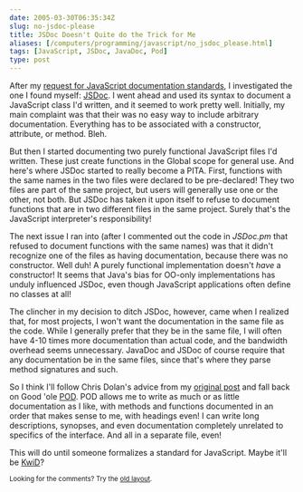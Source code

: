 ```yaml
--- 
date: 2005-03-30T06:35:34Z
slug: no-jsdoc-please
title: JSDoc Doesn't Quite do the Trick for Me
aliases: [/computers/programming/javascript/no_jsdoc_please.html]
tags: [JavaScript, JSDoc, JavaDoc, Pod]
type: post
---
```


<p>After my <a href="/computers/programming/javascript/documentation_standard.html" title="I ask, &#x201c;Is there a JavaScript Library Documentation Standard?&#x201d;">request for JavaScript documentation standards</a>, I investigated the one I found myself: <a href="http://jsdoc.sourceforge.net/" title="Learn about JSDoc (written in Perl!) on the project home page">JSDoc</a>. I went ahead and used its syntax to document a JavaScript class I'd written, and it seemed to work pretty well. Initially, my main complaint was that their was no easy way to include arbitrary documentation. Everything has to be associated with a constructor, attribute, or method. Bleh.</p>

<p>But then I started documenting two purely functional JavaScript files I'd written. These just create functions in the Global scope for general use. And here's where JSDoc started to really become a PITA. First, functions with the same names in the two files were declared to be pre-declared! They two files are part of the same project, but users will generally use one or the other, not both. But JSDoc has taken it upon itself to refuse to document functions that are in two different files in the same project. Surely that's the JavaScript interpreter's responsibility!</p>

<p>The next issue I ran into (after I commented out the code in <em>JSDoc.pm</em> that refused to document functions with the same names) was that it didn't recognize one of the files as having documentation, because there was no constructor. Well duh! A purely functional implementation doesn't <em>have</em> a constructor! It seems that Java's bias for OO-only implementations has unduly influenced JSDoc, even though JavaScript applications often define no classes at all!</p>

<p>The clincher in my decision to ditch JSDoc, however, came when I realized that, for most projects, I won't want the documentation in the same file as the code. While I generally prefer that they be in the same file, I will often have 4-10 times more documentation than actual code, and the bandwidth overhead seems unnecessary. JavaDoc and JSDoc of course require that any documentation be in the same files, since that's where they parse method signatures and such.</p>

<p>So I think I'll follow Chris Dolan's advice from my <a href="/computers/programming/javascript/documentation_standard.html" title="Is there a JavaScript Library Documentation Standard?">original post</a> and fall back on Good 'ole <a href="http://search.cpan.org/dist/perl/pod/perlpod.pod" title="Read the POD documentation on CPAN">POD</a>. POD allows me to write as much or as little documentation as I like, with methods and functions documented in an order that makes sense to me, with headings even! I can write long descriptions, synopses, and even documentation completely unrelated to specifics of the interface. And all in a separate file, even!</p>

<p>This will do until someone formalizes a standard for JavaScript. Maybe it'll be <a href="http://kwiki.org/?KwiD" title="KWID is a proposed replacement format for Perl's POD format; read more about it here.">KwiD</a>?</p>

<p class="past"><small>Looking for the comments? Try the <a rel="nofollow" href="//past.justatheory.com/computers/programming/javascript/no_jsdoc_please.html">old layout</a>.</small></p>


